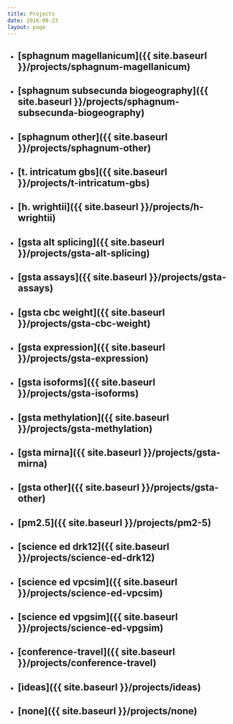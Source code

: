```yaml
---
title: Projects
date: 2016-08-23
layout: page
---
```

* ## [sphagnum magellanicum]({{ site.baseurl }}/projects/sphagnum-magellanicum)
* ## [sphagnum subsecunda biogeography]({{ site.baseurl }}/projects/sphagnum-subsecunda-biogeography)
* ## [sphagnum other]({{ site.baseurl }}/projects/sphagnum-other)
* ## [t. intricatum gbs]({{ site.baseurl }}/projects/t-intricatum-gbs)
* ## [h. wrightii]({{ site.baseurl }}/projects/h-wrightii)
* ## [gsta alt splicing]({{ site.baseurl }}/projects/gsta-alt-splicing)
* ## [gsta assays]({{ site.baseurl }}/projects/gsta-assays)
* ## [gsta cbc weight]({{ site.baseurl }}/projects/gsta-cbc-weight)
* ## [gsta expression]({{ site.baseurl }}/projects/gsta-expression)
* ## [gsta isoforms]({{ site.baseurl }}/projects/gsta-isoforms)
* ## [gsta methylation]({{ site.baseurl }}/projects/gsta-methylation)
* ## [gsta mirna]({{ site.baseurl }}/projects/gsta-mirna)
* ## [gsta other]({{ site.baseurl }}/projects/gsta-other)
* ## [pm2.5]({{ site.baseurl }}/projects/pm2-5)
* ## [science ed drk12]({{ site.baseurl }}/projects/science-ed-drk12)
* ## [science ed vpcsim]({{ site.baseurl }}/projects/science-ed-vpcsim)
* ## [science ed vpgsim]({{ site.baseurl }}/projects/science-ed-vpgsim)
* ## [conference-travel]({{ site.baseurl }}/projects/conference-travel)
* ## [ideas]({{ site.baseurl }}/projects/ideas)
* ## [none]({{ site.baseurl }}/projects/none)
